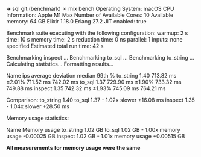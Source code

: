 ➜  sql git:(benchmark) ✗ mix bench
Operating System: macOS
CPU Information: Apple M1 Max
Number of Available Cores: 10
Available memory: 64 GB
Elixir 1.18.0
Erlang 27.2
JIT enabled: true

Benchmark suite executing with the following configuration:
warmup: 2 s
time: 10 s
memory time: 2 s
reduction time: 0 ns
parallel: 1
inputs: none specified
Estimated total run time: 42 s

Benchmarking inspect ...
Benchmarking to_sql ...
Benchmarking to_string ...
Calculating statistics...
Formatting results...

Name                ips        average  deviation         median         99th %
to_string          1.40      713.82 ms     ±2.01%      711.52 ms      742.02 ms
to_sql             1.37      729.90 ms     ±1.90%      733.32 ms      749.88 ms
inspect            1.35      742.32 ms     ±1.93%      745.09 ms      764.21 ms

Comparison:
to_string          1.40
to_sql             1.37 - 1.02x slower +16.08 ms
inspect            1.35 - 1.04x slower +28.50 ms

Memory usage statistics:

Name         Memory usage
to_string         1.02 GB
to_sql            1.02 GB - 1.00x memory usage -0.00025 GB
inspect           1.02 GB - 1.01x memory usage +0.00515 GB

**All measurements for memory usage were the same**
